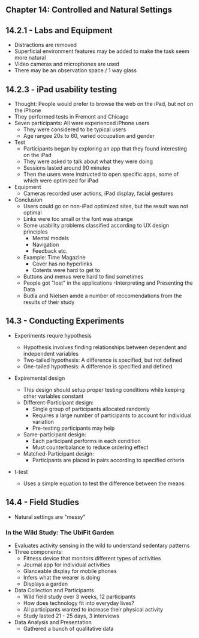 Chapter 14: Controlled and Natural Settings
-------------------------------------------

## 14.2.1 - Labs and Equipment ##

- Distractions are removed
- Superficial environment features may be added to make the task seem more natural
- Video cameras and microphones are used
- There may be an observation space / 1 way glass

## 14.2.3 - iPad usability testing ##

- Thought: People would prefer to browse the web on the iPad, but not on the iPhone
- They performed tests in Fremont and Chicago
- Seven participants: All were experienced iPhone users
  - They were considered to be typical users
  - Age rangee 20s to 60, varied occupation and gender
- Test
  - Participants began by exploring an app that they found interesting on the iPad
  - They were asked to talk about what they were doing
  - Sessions lasted around 90 minutes
  - Then the users were instructed to open specific apps, some of which were optimized for iPad
- Equipment
  - Cameras recorded user actions, iPad display, facial gestures
- Conclusion
  - Users could go on non-iPad optimized sites, but the result was not optimal
  - Links were too small or the font was strange
  - Some usability problems classified according to UX design principles
    - Mental models
    - Navigation
    - Feedback etc.
  - Example: Time Magazine
    - Cover has no hyperlinks
    - Cotents were hard to get to 
  - Buttons and menus were hard to find sometimes
  - People got "lost" in the applications
-Interpreting and Presenting the Data
  - Budia and Nielsen amde a number of reccomendations from the results of their study

## 14.3 - Conducting Experiments ##

- Experiments requre hypothesis
  - Hypothesis involves finding relationships between dependent and independent variables
  - Two-tailed hypothesis: A difference is specified, but not defined
  - One-tailed hypothesis: A difference is specified and defined
- Expiremental design
  - This design should setup proper testing conditions while keeping other variables constant
  - Different-Participant design:
    - Single group of participants allocated randomly
    - Requires a large number of participants to account for individual variation
    - Pre-testing participants may help
  - Same-participant design:
    - Each participant performs in each condition
    - Must counterbalance to reduce ordering effect
  - Matched-Participant design:
    - Participants are placed in pairs according to specified criteria

- t-test
  - Uses a simple equation to test the difference between the means

## 14.4 - Field Studies ##

- Natural settings are "messy"

### In the Wild Study: The UbiFit Garden ###

- Evaluates activity sensing in the wild to understand sedentary patterns
- Three components:
  - Fitness device that monitors different types of activities
  - Journal app for individual activities
  - Glanceable display for mobile phones
  - Infers what the wearer is doing
  - Displays a garden
- Data Collection and Participants
  - Wild field study over 3 weeks, 12 participants
  - How does technology fit into everyday lives?
  - All participants wanted to increase their physical activity
  - Study lasted 21 - 25 days, 3 interviews
- Data Analysis and Presentation
  - Gathered a bunch of qualitative data
